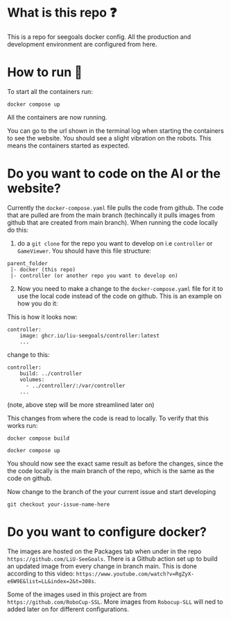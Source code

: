 # What is this repo ❓

This is a repo for seegoals docker config. All the production and development environment are configured from here.


# How to run 🚀

To start all the containers run:
```
docker compose up
```

All the containers are now running.

You can go to the url shown in the terminal log when starting the containers to see the website. You should see a slight vibration on the robots. This means the containers started as expected.

# Do you want to code on the AI or the website?

Currently the `docker-compose.yaml` file pulls the code from github. The code that are pulled are from the main branch (techincally it pulls images from github that are created from main branch). When running the code locally do this:

1. do a `git clone` for the repo you want to develop on i.e `controller` or `GameViewer`. You should have this file structure:
```
parent_folder
 |- docker (this repo)
 |- controller (or another repo you want to develop on)
```
2. Now you need to make a change to the `docker-compose.yaml` file for it to use the local code instead of the code on github. This is an example on how you do it:

This is how it looks now:
```  
controller:
    image: ghcr.io/liu-seegoals/controller:latest
    ...
```

change to this:

```  
controller:
    build: ../controller 
    volumes:
      - ../controller/:/var/controller
    ...
```
(note, above step will be more streamlined later on)

This changes from where the code is read to locally. To verify that this works run:
```
docker compose build
```
```
docker compose up
```

You should now see the exact same result as before the changes, since the the code locally is the main branch of the repo, which is the same as the code on github.

Now change to the branch of the your current issue and start developing
```
git checkout your-issue-name-here
```

# Do you want to configure docker?

The images are hosted on the Packages tab when under in the repo `https://github.com/LiU-SeeGoals`. There is a Github action set up to build an updated image from every change in branch main. This is done according to this video: `https://www.youtube.com/watch?v=RgZyX-e6W9E&list=LL&index=2&t=308s`.

Some of the images used in this project are from `https://github.com/RoboCup-SSL`. More images from `Robocup-SLL` will ned to added later on for different configurations.
